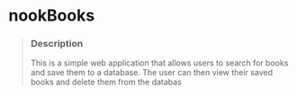 # nookBooks

> ### Description
>
> This is a simple web application that allows users to search for books and save them to a database. The user can then view their saved books and delete them from the databas
